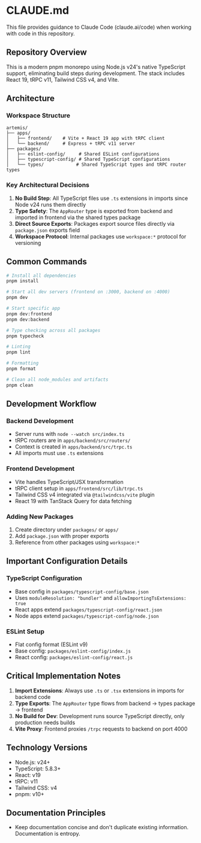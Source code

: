 # CLAUDE.md

This file provides guidance to Claude Code (claude.ai/code) when working with code in this repository.

## Repository Overview

This is a modern pnpm monorepo using Node.js v24's native TypeScript support, eliminating build steps during development. The stack includes React 19, tRPC v11, Tailwind CSS v4, and Vite.

## Architecture

### Workspace Structure

```
artemis/
├── apps/
│   ├── frontend/    # Vite + React 19 app with tRPC client
│   └── backend/     # Express + tRPC v11 server
├── packages/
│   ├── eslint-config/     # Shared ESLint configurations
│   ├── typescript-config/ # Shared TypeScript configurations
│   └── types/            # Shared TypeScript types and tRPC router types
```

### Key Architectural Decisions

1. **No Build Step**: All TypeScript files use `.ts` extensions in imports since Node v24 runs them directly
2. **Type Safety**: The `AppRouter` type is exported from backend and imported in frontend via the shared types package
3. **Direct Source Exports**: Packages export source files directly via `package.json` exports field
4. **Workspace Protocol**: Internal packages use `workspace:*` protocol for versioning

## Common Commands

```bash
# Install all dependencies
pnpm install

# Start all dev servers (frontend on :3000, backend on :4000)
pnpm dev

# Start specific app
pnpm dev:frontend
pnpm dev:backend

# Type checking across all packages
pnpm typecheck

# Linting
pnpm lint

# Formatting
pnpm format

# Clean all node_modules and artifacts
pnpm clean
```

## Development Workflow

### Backend Development

- Server runs with `node --watch src/index.ts`
- tRPC routers are in `apps/backend/src/routers/`
- Context is created in `apps/backend/src/trpc.ts`
- All imports must use `.ts` extensions

### Frontend Development

- Vite handles TypeScript/JSX transformation
- tRPC client setup in `apps/frontend/src/lib/trpc.ts`
- Tailwind CSS v4 integrated via `@tailwindcss/vite` plugin
- React 19 with TanStack Query for data fetching

### Adding New Packages

1. Create directory under `packages/` or `apps/`
2. Add `package.json` with proper exports
3. Reference from other packages using `workspace:*`

## Important Configuration Details

### TypeScript Configuration

- Base config in `packages/typescript-config/base.json`
- Uses `moduleResolution: "bundler"` and `allowImportingTsExtensions: true`
- React apps extend `packages/typescript-config/react.json`
- Node apps extend `packages/typescript-config/node.json`

### ESLint Setup

- Flat config format (ESLint v9)
- Base config: `packages/eslint-config/index.js`
- React config: `packages/eslint-config/react.js`

## Critical Implementation Notes

1. **Import Extensions**: Always use `.ts` or `.tsx` extensions in imports for backend code
2. **Type Exports**: The `AppRouter` type flows from backend → types package → frontend
3. **No Build for Dev**: Development runs source TypeScript directly, only production needs builds
4. **Vite Proxy**: Frontend proxies `/trpc` requests to backend on port 4000

## Technology Versions

- Node.js: v24+
- TypeScript: 5.8.3+
- React: v19
- tRPC: v11
- Tailwind CSS: v4
- pnpm: v10+

## Documentation Principles

- Keep documentation concise and don't duplicate existing information. Documentation is entropy.
